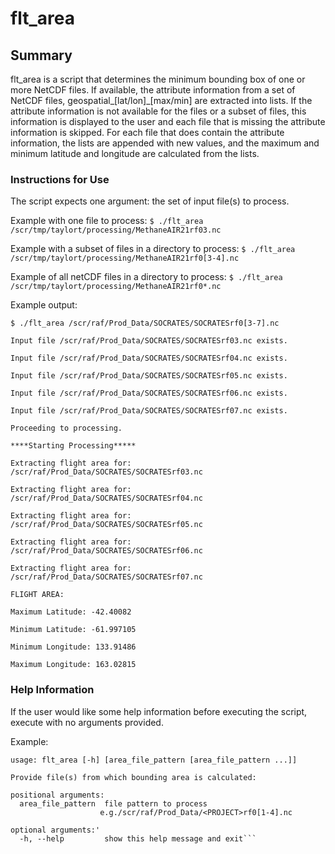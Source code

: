 # flt_area

## Summary

flt_area is a script that determines the minimum bounding box of one or more NetCDF files. If available, the attribute information from a set of NetCDF files, geospatial_[lat/lon]_[max/min] are extracted into lists. If the attribute information is not available for the files or a subset of files, this information is displayed to the user and each file that is missing the attribute information is skipped. For each file that does contain the attribute information, the lists are appended with new values, and the maximum and minimum latitude and longitude are calculated from the lists. 

### Instructions for Use

The script expects one argument: the set of input file(s) to process. 

Example with one file to process:
`$ ./flt_area /scr/tmp/taylort/processing/MethaneAIR21rf03.nc`

Example with a subset of files in a directory to process:
`$ ./flt_area /scr/tmp/taylort/processing/MethaneAIR21rf0[3-4].nc`

Example of all netCDF files in a directory to process:
`$ ./flt_area /scr/tmp/taylort/processing/MethaneAIR21rf0*.nc`

Example output:

`$ ./flt_area /scr/raf/Prod_Data/SOCRATES/SOCRATESrf0[3-7].nc`

`Input file /scr/raf/Prod_Data/SOCRATES/SOCRATESrf03.nc exists.`

`Input file /scr/raf/Prod_Data/SOCRATES/SOCRATESrf04.nc exists.`

`Input file /scr/raf/Prod_Data/SOCRATES/SOCRATESrf05.nc exists.`

`Input file /scr/raf/Prod_Data/SOCRATES/SOCRATESrf06.nc exists.`

`Input file /scr/raf/Prod_Data/SOCRATES/SOCRATESrf07.nc exists.`

`Proceeding to processing.`

`****Starting Processing*****`

`Extracting flight area for: /scr/raf/Prod_Data/SOCRATES/SOCRATESrf03.nc`

`Extracting flight area for: /scr/raf/Prod_Data/SOCRATES/SOCRATESrf04.nc`

`Extracting flight area for: /scr/raf/Prod_Data/SOCRATES/SOCRATESrf05.nc`

`Extracting flight area for: /scr/raf/Prod_Data/SOCRATES/SOCRATESrf06.nc`

`Extracting flight area for: /scr/raf/Prod_Data/SOCRATES/SOCRATESrf07.nc`

`FLIGHT AREA:`

`Maximum Latitude: -42.40082`

`Minimum Latitude: -61.997105`

`Minimum Longitude: 133.91486`

`Maximum Longitude: 163.02815`

### Help Information

If the user would like some help information before executing the script, execute with no arguments provided.

Example:

```$ ./flt_area
usage: flt_area [-h] [area_file_pattern [area_file_pattern ...]]

Provide file(s) from which bounding area is calculated:

positional arguments:
  area_file_pattern  file pattern to process
                    e.g./scr/raf/Prod_Data/<PROJECT>rf0[1-4].nc

optional arguments:'
  -h, --help         show this help message and exit```
